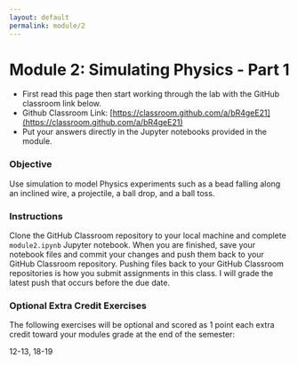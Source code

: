 ```yaml
---
layout: default
permalink: module/2
---
```


# Module 2: Simulating Physics - Part 1

* First read this page then start working through the lab with the GitHub classroom link below.
* Github Classroom Link: [https://classroom.github.com/a/bR4geE21](https://classroom.github.com/a/bR4geE21)
* Put your answers directly in the Jupyter notebooks provided in the module.

### Objective

Use simulation to model Physics experiments such as a bead falling along an inclined wire, a projectile, a ball drop, and a ball toss. 

### Instructions

Clone the GitHub Classroom repository to your local machine and complete `module2.ipynb` Jupyter notebook. When you are finished, save your notebook files and commit your changes and push them back to your GitHub Classroom repository. Pushing files back to your GitHub Classroom repositories is how you submit assignments in this class. I will grade the latest push that occurs before the due date. 

### Optional Extra Credit Exercises

The following exercises will be optional and scored as 1 point each extra credit toward your modules grade at the end of the semester:

12-13, 18-19
